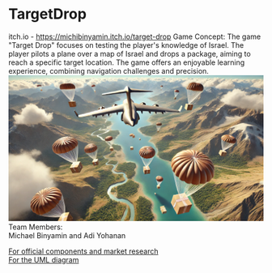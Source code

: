 # TargetDrop
itch.io - https://michibinyamin.itch.io/target-drop
Game Concept:
The game "Target Drop" focuses on testing the player's knowledge of Israel. The player pilots a plane over a map of Israel and drops a package, aiming to reach a specific target location. The game offers an enjoyable learning experience, combining navigation challenges and precision.    
![Alt text](drop_plane.webp)    
Team Members:    
Michael Binyamin and Adi Yohanan

[For official components and market research](formal-elements.md)    
[For the UML diagram](UML_game.pdf)

